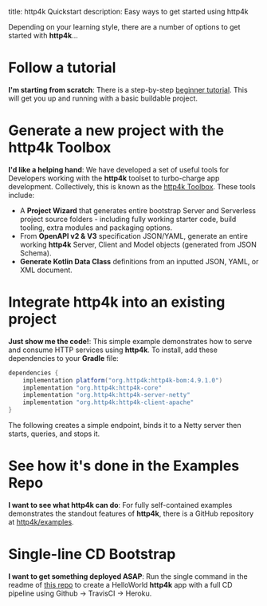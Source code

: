 title: http4k Quickstart
description: Easy ways to get started using http4k

Depending on your learning style, there are a number of options to get started with **http4k**...

# Follow a tutorial
**I'm starting from scratch**: There is a step-by-step [beginner tutorial](/guide/tutorials/your_first_http4k_app). This will get you up and running with a basic buildable project.

# Generate a new project with the http4k Toolbox
**I'd like a helping hand**: We have developed a set of useful tools for Developers working with the **http4k** toolset to turbo-charge app development. Collectively, this is known as the <a href="https://toolbox.http4k.org">http4k Toolbox</a>. These tools include:

- A **Project Wizard** that generates entire bootstrap Server and Serverless project source folders - including
  fully working starter code, build tooling, extra modules and packaging options.
- From **OpenAPI v2 & V3** specification JSON/YAML, generate an entire working **http4k** Server, Client and Model objects (generated from JSON Schema).
- **Generate Kotlin Data Class** definitions from an inputted JSON, YAML, or XML document.

# Integrate http4k into an existing project
**Just show me the code!**: This simple example demonstrates how to serve and consume HTTP services using **http4k**. To install, add these dependencies to your **Gradle** file:

```groovy
dependencies {
    implementation platform("org.http4k:http4k-bom:4.9.1.0")
    implementation "org.http4k:http4k-core"
    implementation "org.http4k:http4k-server-netty"
    implementation "org.http4k:http4k-client-apache"
}
```

The following creates a simple endpoint, binds it to a Netty server then starts, queries, and stops it.

<script src="https://gist-it.appspot.com/https://github.com/http4k/http4k/blob/master/src/docs/quickstart/example.kt"></script>

#  See how it's done in the Examples Repo
**I want to see what http4k can do**: For fully self-contained examples demonstrates the standout features of **http4k**, there is a GitHub repository at [http4k/examples](https://github.com/http4k/examples).

# Single-line CD Bootstrap
**I want to get something deployed ASAP**: Run the single command in the readme of [this repo](https://github.com/http4k/http4k-bootstrap) to create a HelloWorld **http4k** app with a full CD pipeline using Github -> TravisCI -> Heroku.
